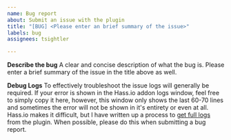 ```yaml
---
name: Bug report
about: Submit an issue with the plugin
title: "[BUG] <Please enter an brief summary of the issue>"
labels: bug
assignees: tsightler

---
```


**Describe the bug**
A clear and concise description of what the bug is.  Please enter a brief summary of the issue in the title above as well.

**Debug Logs**
To effectively troubleshoot the issue logs will generally be required.  If your error is shown in the Hass.io addon logs window, feel free to simply copy it here, however, this window only shows the last 60-70 lines and sometimes the error will not be shown in it's entirety or even at all.  Hass.io makes it difficult, but I have written up a process to [get full logs](https://github.com/tsightler/ring-mqtt-hassio-addon/blob/master/GET-LOGS.md) from the plugin.  When possible, please do this when submitting a bug report.
